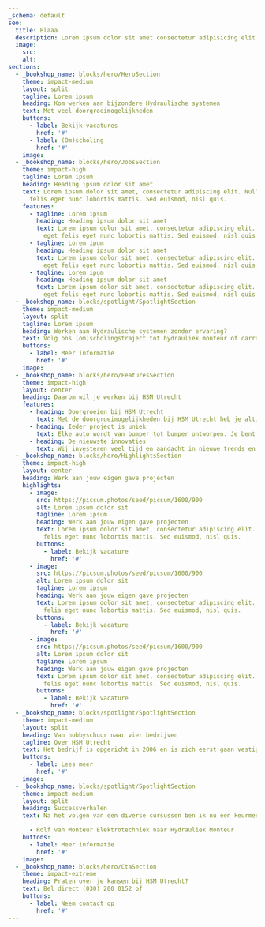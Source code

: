 ```yaml
---
_schema: default
seo:
  title: Blaaa
  description: Lorem ipsum dolor sit amet consectetur adipisicing elit. Quisquam, quos.
  image:
    src:
    alt:
sections:
  - _bookshop_name: blocks/hero/HeroSection
    theme: impact-medium
    layout: split
    tagline: Lorem ipsum
    heading: Kom werken aan bijzondere Hydraulische systemen
    text: Met veel doorgroeimogelijkheden
    buttons:
      - label: Bekijk vacatures
        href: '#'
      - label: (Om)scholing
        href: '#'
    image:
  - _bookshop_name: blocks/hero/JobsSection
    theme: impact-high
    tagline: Lorem ipsum
    heading: Heading ipsum dolor sit amet
    text: Lorem ipsum dolor sit amet, consectetur adipiscing elit. Nullam eget
      felis eget nunc lobortis mattis. Sed euismod, nisl quis.
    features:
      - tagline: Lorem ipsum
        heading: Heading ipsum dolor sit amet
        text: Lorem ipsum dolor sit amet, consectetur adipiscing elit. Nullam
          eget felis eget nunc lobortis mattis. Sed euismod, nisl quis.
      - tagline: Lorem ipum
        heading: Heading ipsum dolor sit amet
        text: Lorem ipsum dolor sit amet, consectetur adipiscing elit. Nullam
          eget felis eget nunc lobortis mattis. Sed euismod, nisl quis.
      - tagline: Lorem ipum
        heading: Heading ipsum dolor sit amet
        text: Lorem ipsum dolor sit amet, consectetur adipiscing elit. Nullam
          eget felis eget nunc lobortis mattis. Sed euismod, nisl quis.
  - _bookshop_name: blocks/spotlight/SpotlightSection
    theme: impact-medium
    layout: split
    tagline: Lorem ipsum
    heading: Werken aan Hydraulische systemen zonder ervaring?
    text: Volg ons (om)scholingstraject tot hydrauliek monteur of carrosseriebouwer
    buttons:
      - label: Meer informatie
        href: '#'
    image:
  - _bookshop_name: blocks/hero/FeaturesSection
    theme: impact-high
    layout: center
    heading: Daarom wil je werken bij HSM Utrecht
    features:
      - heading: Doorgroeien bij HSM Utrecht
        text: Met de doorgroeimogelijkheden bij HSM Utrecht heb je altijd toekomstperspectief
      - heading: Ieder project is uniek
        text: Elke auto wordt van bumper tot bumper ontworpen. Je bent betrokken bij het ontwerp-en en product proces, hier kun je een eigen invulling aan geven.
      - heading: De nieuwste innovaties
        text: Wij investeren veel tijd en aandacht in nieuwe trends en ontwikkelingen, zo hebben wij bijvoorbeeld een elektrische powerpack ontwikkeld die het mogelijk maakt om systemen elektrisch aan te drijven.
  - _bookshop_name: blocks/hero/HighlightsSection
    theme: impact-high
    layout: center
    heading: Werk aan jouw eigen gave projecten
    highlights:
      - image:
        src: https://picsum.photos/seed/picsum/1600/900
        alt: Lorem ipsum dolor sit
        tagline: Lorem ipsum
        heading: Werk aan jouw eigen gave projecten
        text: Lorem ipsum dolor sit amet, consectetur adipiscing elit. Nullam eget
          felis eget nunc lobortis mattis. Sed euismod, nisl quis.
        buttons: 
          - label: Bekijk vacature
            href: '#'
      - image:
        src: https://picsum.photos/seed/picsum/1600/900
        alt: Lorem ipsum dolor sit
        tagline: Lorem ipsum
        heading: Werk aan jouw eigen gave projecten
        text: Lorem ipsum dolor sit amet, consectetur adipiscing elit. Nullam eget
          felis eget nunc lobortis mattis. Sed euismod, nisl quis.
        buttons: 
          - label: Bekijk vacature
            href: '#'
      - image:
        src: https://picsum.photos/seed/picsum/1600/900
        alt: Lorem ipsum dolor sit
        tagline: Lorem ipsum
        heading: Werk aan jouw eigen gave projecten
        text: Lorem ipsum dolor sit amet, consectetur adipiscing elit. Nullam eget
          felis eget nunc lobortis mattis. Sed euismod, nisl quis.
        buttons: 
          - label: Bekijk vacature
            href: '#'
  - _bookshop_name: blocks/spotlight/SpotlightSection
    theme: impact-medium
    layout: split
    heading: Van hobbyschuur naar vier bedrijven
    tagline: Over HSM Utrecht
    text: Het bedrijf is opgericht in 2006 en is zich eerst gaan vestigen in Breukelen maar dat pand werd al snel te klein en er moest een andere locatie gezocht gaan worden. In 2010 zijn we verhuisd naar het huidige pand in Utrecht. Het huidige pand is centraal gelegen aan de A2 op knooppunt Oudenrijn op het industrieterrein Lage Weide.
    buttons:
      - label: Lees meer
        href: '#'
    image:
  - _bookshop_name: blocks/spotlight/SpotlightSection
    theme: impact-medium
    layout: split
    heading: Successverhalen
    text: Na het volgen van een diverse cursussen ben ik nu een keurmeester voor autolaadkranen en containersystemen.

      - Rolf van Monteur Elektrotechniek naar Hydrauliek Monteur
    buttons:
      - label: Meer informatie
        href: '#'
    image:
  - _bookshop_name: blocks/hero/CtaSection
    theme: impact-extreme
    heading: Praten over je kansen bij HSM Utrecht?
    text: Bel direct (030) 200 0152 of
    buttons:
      - label: Neem contact op
        href: '#'
---
```


